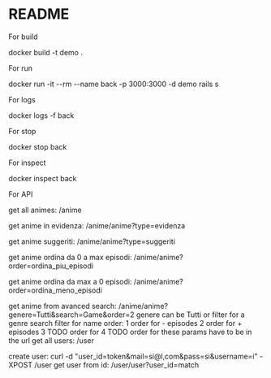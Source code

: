 # README
 
For build 

docker build -t demo .

For run

docker run -it --rm --name back -p 3000:3000 -d demo rails s

For logs 

docker logs -f back

For stop

docker stop back

For inspect 

docker inspect back

For API

get all animes:
	/anime

get anime in evidenza:
	/anime/anime?type=evidenza

get anime suggeriti:
	/anime/anime?type=suggeriti

get anime ordina da 0 a max episodi:
	/anime/anime?order=ordina_piu_episodi

get anime ordina da max a 0 episodi:
	/anime/anime?order=ordina_meno_episodi

get anime from avanced search:
	/anime/anime?genere=Tutti&search=Game&order=2
        genere can be Tutti or filter for a genre
	search filter for name 
	order:
		1 order for - episodes
		2 order for + episodes
		3 TODO order for 
		4 TODO order for 
	these params have to be in the url
get all users:
	/user

create user:
	curl -d "user_id=token&mail=si@l,com&pass=si&username=i" -XPOST /user
get user from id:
        /user/user?user_id=match
